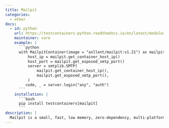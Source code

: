 ```yaml
---
title: Mailpit
categories:
  - other
docs:
  - id: python
    url: https://testcontainers-python.readthedocs.io/en/latest/modules/mailpit/README.html
    maintainer: core
    example: |
      ```python
      with MailpitContainer(image = "axllent/mailpit:v1.21") as mailpit:
          host_ip = mailpit.get_container_host_ip()
          host_port = mailpit.get_exposed_smtp_port()
          server = smtplib.SMTP(
              mailpit.get_container_host_ip(),
              mailpit.get_exposed_smtp_port(),
          )
         code, _ = server.login("any", "auth")
      ```
    installation: |
      ```bash
      pip install testcontainers[mailpit]
      ```
description: |
  Mailpit is a small, fast, low memory, zero-dependency, multi-platform email testing tool & API for developers.
---
```

